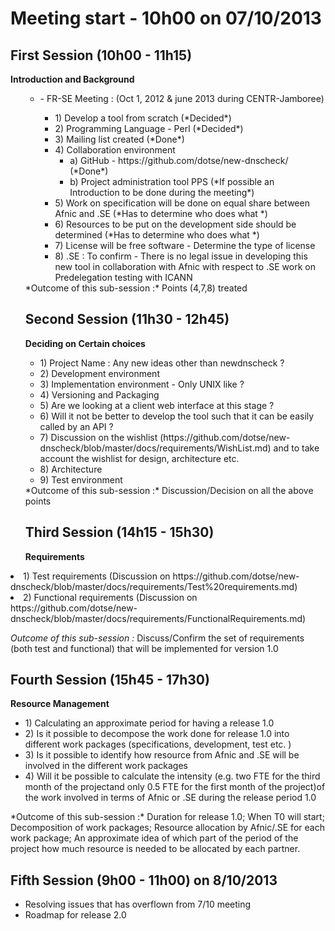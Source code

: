 Meeting start - 10h00 on 07/10/2013
===================================

First Session (10h00 - 11h15)
-----------------------------
**Introduction and Background**
<ul>
<ul>
<li> - FR-SE Meeting : (Oct 1, 2012 & june 2013 during CENTR-Jamboree) </li> 
<ul>
<li>   1) Develop a tool from scratch (*Decided*) </li>
<li>   2) Programming Language - Perl (*Decided*) </li>
<li>   3) Mailing list created (*Done*) </li>
<li>   4) Collaboration environment 
<ul>
<li>	a) GitHub - https://github.com/dotse/new-dnscheck/ (*Done*) </li>
<li>    b) Project administration tool PPS (*If possible an Introduction to be done during the meeting*) </li>
</ul>
<li>   5) Work on specification will be done on equal share between Afnic and .SE (*Has to determine who does what *) </li>
<li>   6) Resources to be put on the development side should be determined (*Has to determine who does what *) </li>
<li>   7) License will be free software - Determine the type of license </li>
<li>   8) .SE : To confirm - There is no legal issue in developing this new tool in collaboration with Afnic with respect to .SE work on Predelegation testing with ICANN
</ul>
</ul>
*Outcome of this sub-session :*  Points (4,7,8) treated 

Second Session (11h30 - 12h45)
-----------------------------
**Deciding on Certain choices**
<ul>
<li> 1) Project Name : Any new ideas other than newdnscheck ?</li>
<li> 2) Development environment </li>
<li> 3) Implementation environment - Only UNIX like ?</li>
<li> 4) Versioning and Packaging </li>
<li> 5) Are we looking at a client web interface at this stage ?</li>
<li> 6) Will it not be better to develop the tool such that it can be easily called by an API ?</li>
<li> 7) Discussion on the wishlist (https://github.com/dotse/new-dnscheck/blob/master/docs/requirements/WishList.md) and to take account the wishlist for design, architecture etc.
<li> 8) Architecture </li>
<li> 9) Test environment </li>
</ul>
*Outcome of this sub-session :* Discussion/Decision on all the above points 


Third Session (14h15 - 15h30)
-----------------------------
**Requirements**
</ul>
<li> 1) Test requirements (Discussion on https://github.com/dotse/new-dnscheck/blob/master/docs/requirements/Test%20requirements.md) </li>

<li> 2) Functional requirements (Discussion on https://github.com/dotse/new-dnscheck/blob/master/docs/requirements/FunctionalRequirements.md) </li>

</ul> 

*Outcome of this sub-session :* Discuss/Confirm the set of requirements (both test and functional) that will be implemented for version 1.0

Fourth Session (15h45 - 17h30)
-----------------------------
**Resource Management**
<ul> 
<li> 1) Calculating an approximate period for having a release 1.0 </li>
<li> 2) Is it possible to decompose the work done for release 1.0 into different work packages (specifications, development, test etc. )</li>
<li> 3) Is it possible to identify how resource from Afnic and .SE will be involved in the different work packages </li>
<li> 4) Will it be possible to calculate the intensity (e.g. two FTE for the third month of the projectand only 0.5 FTE for the first month of the project)of the work involved in terms of Afnic or .SE during the release period 1.0 </li>
</ul>
*Outcome of this sub-session :* Duration for release 1.0; When T0 will start; Decomposition of work packages; Resource allocation by Afnic/.SE for each work package; An approximate idea of which part of the period of the project how much resource is needed to be allocated by each partner.

Fifth Session (9h00 - 11h00) on 8/10/2013
-----------------------------------------
<ul>
<li> Resolving issues that has overflown from 7/10 meeting </li>
<li> Roadmap for release 2.0 </li>
</ul>


